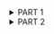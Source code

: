 <details><summary>PART 1</summary>
  
Log in into the system as root:  
```
sudo su - root
```
***su*** allows commands to be run with a substitute user and group ID.  
Change the root password:  
```
passwd
```
If run ***passwd*** command without option you will be changing current user's password.  
-S Display account status information  
-d Delete a user's password  
-x Set the maximum number of days a password remains valid  
1. Secure user account information /etc/shadow  
2. User account information /etc/passwd  
3. PAM configuration for passwd /etc/pam.d/passwd  
Display the information about a user:  
```
who 
finger 
```
![Who and finger](screenshots/who_finger.png)  
To check what command they execute you can use:  
```
ps -u | grep maksym
top 
htop
```
![Ps -u](screenshots/ps_user.png)  
Change personal information about a user:  
```
chfn maksym
```
![CHFN](screenshots/chfn_maksym.png)  
***chfn*** is used to change your finger information. This information is stored in the */etc/passwd* file, and is displayed by the ***finger***   
program. The Linux ***finger*** command will display four pieces of information that can be changed by ***chfn***  
  
  
***man*** is the system's manual pager.  Each page argument given to ***man*** is normally the name of a program, utility or function.  
*The manual page* associated with each of these arguments is then found and displayed.  
***Man*** examples:  
```
man chfn
man ps
```
![man chfn](screenshots/man_chfn.png)  
![man ps](screenshots/man_ps.png)  
Using ps,chfn with keys:  
```
chfn -r 9 maksym
chfn -h 111 maksym
```
![chfn + option](screenshots/chfn_example.png)  
```
ps -a
ps -d
```
![ps + option](screenshots/ps_example.png)  
To see the content of a file you can use ***more*** or ***less***. To see the documentation about these commands, I used:  
```
man more
man less
```
***more*** - is a filter for paging through text one screenful at a time.  
***less*** - is a program similar to more(1), but which allows backward movement in the file as well as forward movement.  
*more and less* have the option to view multiple files at once. *more* allows us to view them as a single file separated by lines, and *less* allows us to switch between them.
However, both *more and less* display all the opened files with the same options.  
![more](screenshots/more.png)  
![less](screenshots/less.png)  
To display a content of the home directory, I used ***ls*** command with some keys:  
```
ls -lah
```
*-a* - do not ignore entries starting with  
*-h* - make the output more readable for people  
*-l* - use a long listing format  
![ls](screenshots/ls.png)  

</details>

<details><summary>PART 2</summary>

Tree command + grep:  
```
tree -L 2 | grep c
```
*-L* - Max display depth of the directory tree  
![Tree](screenshots/tree.png)  
To determine ***the type of files***, I used:  
```
file * 
```
![File](screenshots/file.png)  
To navigate in the system you can use:  
```
cd [path]
pwd 
```
***pwd*** to check the position  
![Cd](screenshots/cd.png)  
To check a content of a directory, I used:
```
ls
ls -a
ls -la
``` 
***ls*** - list directory contents  
*-a* - do not ignore entries starting with .  
*-l* - use a long listing format  
![ls](screenshots/ls_command.png)  
In order to create a directory, I used:  
```
mkdir [directory_name]
```
![mkdir](screenshots/mkdir.png)  
To redirect an output, I used **>** symbol:  
```
ls / > test_dir/file.txt
```
***>*** - creates file if it doesn't exist and overwrite if it exist  
![mkdir](screenshots/mkdir.png)  
To copy the file, I used:  
```
cp [SOURCE] [DESTIONATION]
```
To remove the file, I used:  
```
rm [FILE]
```
![cp rm](screenshots/cp_rm_command.png)  
To remove a directory you can use ***rm*** with ***-r key***:  
```
rm -r test_dir
```
![rm -r](screenshots/rm_r_directory.png)  
Copy .bash_history to the test directory while changing its nam to labwork2:  
```
mkdir test
cp .bash_history test/labwork2
```
![cp bash_history](screenshots/cp_bash_history.png)  
Create a soft link and hard link to the labwork2:
```
ln -s labwork2 s_link
ln labwork h_link
```
***ln -s*** - create a soft link  
***ln*** - create a hard link
A *symbolic or soft link* is an actual **link to the original file**, whereas a *hard link* is a mirror **copy of the original file**.  
![ln](screenshots/create_link.png)  
To rename the links use ***mv***:
```
mv s_link symb_lnk_labwork2
mv h_link hard_lnk_labwork2
```
![mv](screenshots/rename_link.png)  
Delete the origin:  
```
rm labwork2
```
After that ***the soft link doesn't work***, but ***the hard link works***, because the second creates the copy, while the first one is just link to the origin  
![rm](screenshots/rm_labwork2.png)  
Use ***locate*** command:  
```
locate squid
locate traceroute
```
![locate](screenshots/locate.png)  
Determine mounted partitions:  
```
ls -la /dev | grep sd
```
***b*** symbol means block devices 
***sd*** - device connected by SCSI
The letter immediately after ***sd*** signifies the order in which it was first found.  
***The number after that signifies*** the partition on the device.  
![dev](screenshots/dev.png)  
To count the lines with the symbol, I used ***grep + wc***:  
```
cat .gitconfig | grep e | wc -l
```
![grep + wc](screenshots/grep_wc.png)  
Using find command to find all files in the /etc directory containing the host character sequence:  
```
sudo find -name host
```
![find](screenshots/find_host.png)  
List all objects in /etc that contain the ss character sequence using ***ls + grep***:  
```
ls -la | grep ss
```
![ls + grep](screenshots/ls_grep.png)  
Organize screen-by-screen print of the content of the /etc directory using ***pipeline and less***:  
```
ls -la | less
```
![pipeline less](screenshots/etc_less.png)  
In UNIX, and therefore Linux, ***there are two types of devices***: *block devices* direct access (such as disks) and *symbolic devices* such as
tape drives and serial ports), some of which may be consistent, and some with direct access. The ***'b'*** - denote linux block devices, and the symbol ***'c'*** - symbolic (character).
```
ls -la /dev | grep cr
ls -la /dev | grep br
```
![der cr](screenshots/dev_cr.png)  
![der br](screenshots/dev_br.png)  
You can determine the file type using the ***file*** command.  
There are three types of files in linux:
1. Catalog (directory)
2. Binary
3. Text (ASCII text)
List the first 5 directory file that were recently accessed in the /etc directory:  
```
ls -lta | head -n 6
```
***-t*** - sort by time, newest first
![ls -t + head](screenshots/ls_head.png)  


</details>











